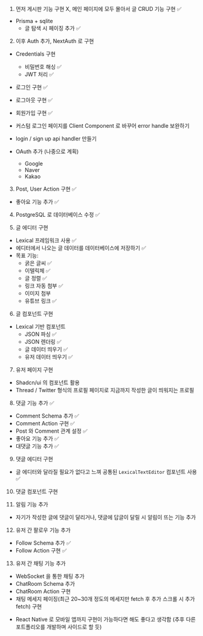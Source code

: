 1. 먼저 게시판 기능 구현 X, 메인 페이지에 모두 몰아서 글 CRUD 기능 구현 ✅
- Prisma + sqlite
  - 글 탐색 시 페이징 추가 ✅

2. 이후 Auth 추가, NextAuth 로 구현
- Credentials 구현
  - 비밀번호 해싱 ✅
  - JWT 처리 ✅

- 로그인 구현 ✅
- 로그아웃 구현 ✅
- 회원가입 구현 ✅

- 커스텀 로그인 페이지를 Client Component 로 바꾸어 error handle 보완하기
- login / sign up api handler 만들기

- OAuth 추가 (나중으로 계획)
  - Google
  - Naver
  - Kakao

3. Post, User Action 구현 ✅
  - 좋아요 기능 추가 ✅

4. PostgreSQL 로 데이터베이스 수정 ✅

5. 글 에디터 구현
  - Lexical 프레임워크 사용 ✅
  - 에디터에서 나오는 글 데이터를 데이터베이스에 저장하기 ✅
  - 목표 기능:
    - 굵은 글씨 ✅
    - 이텔릭체 ✅
    - 글 정렬 ✅
    - 링크 자동 첨부 ✅
    - 이미지 첨부
    - 유튜브 링크 ✅

6. 글 컴포넌트 구현
  - Lexical 기반 컴포넌트
    - JSON 파싱 ✅
    - JSON 렌더링 ✅
    - 글 데이터 띄우기 ✅
    - 유저 데이터 띄우기 ✅
 
7. 유저 페이지 구현
  - Shadcn/ui 의 컴포넌트 활용
  - Thread / Twitter 형식의 프로필 페이지로 지금까지 작성한 글이 띄워지는 프로필

8. 댓글 기능 추가 ✅
  - Comment Schema 추가 ✅
  - Comment Action 구현 ✅
  - Post 와 Comment 관계 설정 ✅
  - 좋아요 기능 추가 ✅
  - 대댓글 기능 추가 ✅

9. 댓글 에디터 구현
  - 글 에디터와 달라질 필요가 없다고 느껴 공통된 `LexicalTextEditor` 컴포넌트 사용 ✅

10. 댓글 컴포넌트 구현

11. 알림 기능 추가
  - 자기가 작성한 글에 댓글이 달리거나, 댓글에 답글이 달릴 시 알림이 뜨는 기능 추가

12. 유저 간 팔로우 기능 추가
  - Follow Schema 추가 ✅
  - Follow Action 구현 ✅

13. 유저 간 채팅 기능 추가
  - WebSocket 을 통한 채팅 추가
  - ChatRoom Schema 추가
  - ChatRoom Action 구현
  - 채팅 메세지 페이징(최근 20~30개 정도의 메세지만 fetch 후 추가 스크롤 시 추가 fetch) 구현

+ React Native 로 모바일 앱까지 구현이 가능하다면 해도 좋다고 생각함 (추후 다른 포트폴리오를 개발하며 사이드로 할 듯)